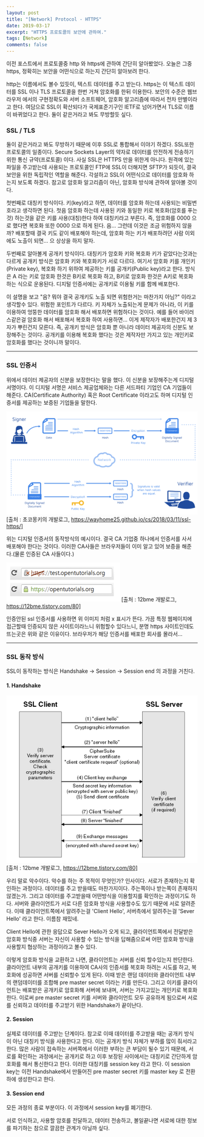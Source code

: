```yaml
---
layout: post
title: "[Network] Protocol - HTTPS"
date: 2019-03-17
excerpt: "HTTPS 프로토콜의 보안에 관하여."
tags: [Network]
comments: false
---
```


이전 포스트에서 프로토콜중 http 와 https에 관하여 간단히 알아봤었다. 오늘은 그중 https, 정확히는 보안을
어떤식으로 하는지 간단히 알아보려 한다.

http는 이름에서도 볼수 있듯이, 텍스트 데이터를 주고 받는다. https는 이 텍스트 데이터를 SSL 이나 TLS 프로토콜을 한번 거쳐 암호화를 한뒤 이용한다. 보안의 수준은 웹브라우저 에서의 구현정확도와 서버 소프트웨어, 암호화 알고리즘에 따라서 천차 만별이라고 한다. 여담으로 SSL이 확산되다가 국제표준기구인 IETF로 넘어가면서 TLS로 이름이 바뀌었다고 한다. 둘이 같은거라고 봐도 무방할듯 싶다.

### SSL / TLS

둘이 같은거라고 봐도 무방하기 때문에 이후 SSL로 통합해서 이야기 하겠다. SSL또한 프로토콜의 일종이다. Secure Sockets Layer의 약자로 데이터를 안전하게 전송하기 위한 통신 규약(프로토콜) 이다. 사실 SSL은 HTTPS 만을 위한게 아니다. 원격에 있는 파일을 주고받는데 사용되는 프로토콜인 FTP에 SSL이 더해지면 SFTP가 되듯이, 결국 보안을 위한 독립적인 역할을 해준다. 각설하고 SSL이 어떤식으로 데이터를 암호화 하는지 보도록 하겠다. 참고로 암호화 알고리즘이 아닌, 암호화 방식에 관하여 알아볼 것이다.

첫번째로 대칭키 방식이다. 키(key)라고 하면, 데이터를 암호화 하는데 사용되는 비밀번호라고 생각하면 된다. 첫음 암호화 하는데 사용된 키와 동일한 키로 복호화(암호를 푸는 것) 하는것을 같은 키를 사용(대칭)한다 하여 대칭키라고 부른다. 즉, 암호화를 0000 으로 했다면 복호화 또한 0000 으로 하게 된다. 음... 그런데 이것은 조금 위험하지 않을까? 배포할때 결국 키도 같이 배포해야 하는데, 암호화 하는 키가 배포하려던 사람 이외에도 노출이 되면... 으 상상을 하지 말자.

두번째로 알아볼게 공개키 방식이다. 대칭키가 암호화 키와 복호화 키가 같았다는것과는 다르게 공개키 방식은 암호화 키와 복호화키가 서로 다르다. 여기서 암호화 키를 개인키(Private key), 복호화 하기 위하여 제공하는 키를 공개키(Public key)라고 한다. 방식은 A 라는 키로 암호화 한것은 B키로 복호화 하고, B키로 암호화 한것은 A키로 복호화 하는 식으로 운용된다. 디지털 인증서에는 공개키로 이용될 키를 함께 배포한다.

이 설명을 보고 "음? 뭐야 결국 공개키도 노출 되면 위험한거는 마찬가지 아님?" 이라고 생각할수 있다. 위험한 포인트가 다르다. 키 자체가 노출되는게 문제가 아니라, 이 키를 이용하여 엉뚱한 데이터를 암호화 해서 배포하면 위험하다는 것이다. 예를 들어 바이러스같은걸 암호화 해서 배포해서 복호화 하여 사용하면... 이게 제작자가 배포한건지 제 3자가 뿌린건지 모른다. 즉, 공개키 방식은 암호화 뿐 아니라 데이터 제공자의 신분도 보장해주는 것이다. 공개키를 이용해 복호화 했다는 것은 제작자만 가지고 있는 개인키로 암호화를 했다는 것이니까 말이다.

---

### SSL 인증서
위에서 데이터 제공자의 신분을 보장한다는 말을 했다. 이 신분을 보장해주는게 디지털 서명이다. 이 디지털 서명은 서비스 제공업체와는 다른 서드파티 기업인 CA 기업들이 해준다. CA(Certificate Authority) 혹은 Root Certificate 이라고도 하며 디지털 인증서를 제공하는 보증된 기업들을 말한다.

![sslsign](/assets/img/ssl/sslsign.png)
[출처 : 초코몽키의 개발로그, https://wayhome25.github.io/cs/2018/03/11/ssl-https/]

위는 디지털 인증서의 동작방식의 예시이다. 결국 CA 기업중 하나에서 인증서를 사서 배포해야 한다는 것이다. 이러한 CA사들은 브라우저들이 이미 알고 있어 보증을 해준다.(물론 인증된 CA 사들이다.)

![ca](/assets/img/ssl/ca.png)
[출처 : 12bme 개발로그, https://12bme.tistory.com/80]

인증안된 ssl 인증서를 사용하면 위 이미지 처럼 x 표시가 뜬다. 가끔 특정 웹페이지에 접근할때 인증되지 않은 사이트이라느니 위험할수 있다느니, 분명 https 사이트인데도 뜨는곳은 위와 같은 이유이다. 브라우저가 해당 인증서를 배포한 회사를 몰라서...

---

### SSL 동작 방식

SSL이 동작하는 방식은 Handshake -> Session -> Session end 의 과정을 거친다.

#### 1. Handshake
![handshake](/assets/img/ssl/handshake.png)
[출처 : 12bme 개발로그, https://12bme.tistory.com/80]

우리 말로 악수이다. 악수를 하는 주 목적이 무엇인가? 인사이다. 서로가 존재하는지 확인하는 과정이다. 데이터를 주고 받을때도 마찬가지이다. 주는쪽이나 받는쪽이 존재하지 않겠는가. 그리고 데이터를 주고받을때 어떤방식을 이용할지를 확인하는 과정이기도 하다. 서버와 클라이언트가 서로 다른 암호화 방식을 사용할수도 있기 때문에 서로 알려준다. 이때 클라이언트쪽에서 알려주는걸 'Client Hello', 서버측에서 알려주는걸 'Sever Hello' 라고 한다. 이름참 재밌네.

Client Hello에 관한 응답으로 Sever Hello가 오게 되고, 클라이언트쪽에서 전달받은 암호화 방식중 서버는 자신이 사용할 수 있는 방식을 답해줌으로써 어떤 암호화 방식을 사용할지 협상하는 과정이라고 볼수 있다.

이렇게 암호화 방식을 교환하고 나면, 클라이언트는 서버를 신뢰 할수있는지 판단한다. 클라이언트 내부의 공개키를 이용하여 CA사의 인증서를 복호화 하려는 시도를 하고, 복호화에 성공하면 서버를 신뢰할수 있게 된다. 이때 받은 랜덤 데이터와 클라이언트 내부의 랜덤데이터를 조합해 pre master secret 이라는 키를 만든다. 그리고 이키를 클라이언트는 배포받은 공개키로 암호화해 서버에 보내며, 서버는 가지고있는 개인키로 복호화 한다. 이로써 pre master secret 키를 서버와 클라이언트 모두 공유하게 됨으로써 서로를 신뢰하고 데이터를 주고받기 위한 Handshake가 끝이난다.

#### 2. Session
실제로 데이터를 주고받는 단계이다. 참고로 이때 데이터를 주고받을 때는 공개키 방식이 아닌 대칭키 방식을 사용한다고 한다. 이는 공개키 방식 자체가 부하를 많이 줘서라고 한다. 많은 사람이 접속하는 서버쪽에서 이러한 부하는 큰 부담이 될수 있기 때문에, 서로를 확인하는 과정에서는 공개키로 하고 이후 보장된 사이에서는 대칭키로 간단하게 암호화를 해서 통신한다고 한다. 이러한 대칭키를 session key 라고 한다. 이 session key는 이전 Handshake에서 만들어진 pre master secret 키를 master key 로 전환하에 생성한다고 한다.

#### 3. Session end
모든 과정의 종료 부분이다. 이 과정에서 session key를 폐기한다.

서로 인식하고, 사용할 암호를 전달하고, 데이터 전송하고, 볼일끝나면 서로에 대한 정보를 파기하는 참으로 깔끔한 관계가 아닐까 싶다.
